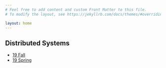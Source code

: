 ```yaml
---
# Feel free to add content and custom Front Matter to this file.
# To modify the layout, see https://jekyllrb.com/docs/themes/#overriding-theme-defaults

layout: home
---
```

## Distributed Systems
 * [19 Fall](ds/19fa)
 * [19 Spring](ds/19sp)


